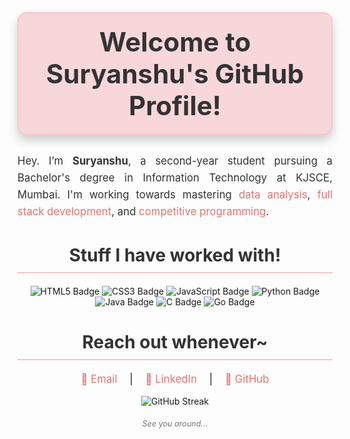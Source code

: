 <h1 align="center" style="font-size: 3em; color: #333; background-color: #f8d7da; padding: 20px; border-radius: 15px; border: 2px solid #f5c6cb; box-shadow: 0 8px 16px rgba(0, 0, 0, 0.2);">
  Welcome to Suryanshu's GitHub Profile!
</h1>

<p align="center" style="font-size: 1.2em; color: #333; max-width: 800px; margin: 20px auto; line-height: 1.6; text-align: justify;">
  Hey. I’m <b>Suryanshu</b>, a second-year student pursuing a Bachelor's degree in Information Technology at KJSCE, Mumbai. I'm working towards mastering <span style="color: #e57373;">data analysis</span>, <span style="color: #e57373;">full stack development</span>, and <span style="color: #e57373;">competitive programming</span>.
</p>

<h2 align="center" style="font-size: 2em; color: #333; border-bottom: 2px solid #f5c6cb; padding-bottom: 10px; margin-bottom: 20px;">
  Stuff I have worked with!
</h2>
<p align="center">
  <img src="https://img.shields.io/badge/HTML5-E34F26?style=flat&logo=html5&logoColor=white" alt="HTML5 Badge"/>
  <img src="https://img.shields.io/badge/CSS3-1572B6?style=flat&logo=css3&logoColor=white" alt="CSS3 Badge"/>
  <img src="https://img.shields.io/badge/JavaScript-F7DF1E?style=flat&logo=javascript&logoColor=black" alt="JavaScript Badge"/>
  <img src="https://img.shields.io/badge/Python-3776AB?style=flat&logo=python&logoColor=white" alt="Python Badge"/>
  <img src="https://img.shields.io/badge/Java-007396?style=flat&logo=java&logoColor=white" alt="Java Badge"/>
  <img src="https://img.shields.io/badge/C-%2300599C?style=flat&logo=c&logoColor=white" alt="C Badge"/>
  <img src="https://img.shields.io/badge/Go-00ADD8?style=flat&logo=go&logoColor=white" alt="Go Badge"/>
</p>

<h2 align="center" style="font-size: 2em; color: #333; border-bottom: 2px solid #f5c6cb; padding-bottom: 10px; margin-bottom: 20px;">
  Reach out whenever~
</h2>
<p align="center" style="font-size: 1.2em;">
  <a href="mailto:suryanshu.b@somaiya.edu" style="color: #e57373; text-decoration: none; padding: 0 15px;">📧 Email</a> |
  <a href="https://www.linkedin.com/in/suryanshusudipbanerjee/" style="color: #e57373; text-decoration: none; padding: 0 15px;">🔗 LinkedIn</a> |
  <a href="https://github.com/SuryanshuBanerjee" style="color: #e57373; text-decoration: none; padding: 0 15px;">🐙 GitHub</a>
</p>

<p align="center">
  <img src="https://github-readme-streak-stats.herokuapp.com?user=SuryanshuBanerjee&theme=radical&hide_border=true&date_format=M%20j%5B%2C%20Y%5D" alt="GitHub Streak">
</p>

<p align="center" style="font-size: 0.9em; color: #777; margin: 20px;">
  <i>See you around...</i>
</p>
